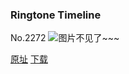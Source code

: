 ### Ringtone Timeline
No.2272
![图片不见了~~~](https://imgs.xkcd.com/comics/ringtone_timeline.png)

[原址](https://xkcd.com//2272) [下载](https://imgs.xkcd.com/comics/ringtone_timeline.png)

